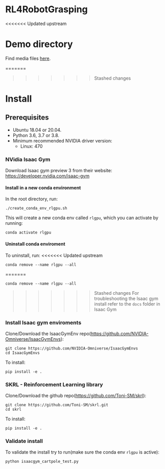 # RL4RobotGrasping

<<<<<<< Updated upstream
# Demo directory
Find media files [here](https://drive.google.com/drive/folders/1iZSdf_ES50ebloyL4NZgCL3jxnOBp3L2?usp=sharing).


=======
>>>>>>> Stashed changes
# Install

## Prerequisites 
- Ubuntu 18.04 or 20.04.
- Python 3.6, 3.7 or 3.8.
- Minimum recommended NVIDIA driver version:
  + Linux: 470

### NVidia Isaac Gym
Download Isaac gym preview 3 from their website:
https://developer.nvidia.com/isaac-gym

#### Install in a new conda environment

In the root directory, run:

    ./create_conda_env_rlgpu.sh

This will create a new conda env called ``rlgpu``, which you can activate by running:

    conda activate rlgpu

#### Uninstall conda enviroment

To uninstall, run:
<<<<<<< Updated upstream

    conda remove --name rlgpu --all

=======

    conda remove --name rlgpu --all

>>>>>>> Stashed changes
For troubleshooting the Isaac gym install refer to the ``docs`` folder in Isaac Gym

### Install Isaac gym enviroments
Clone/Download the IsaacGymEnv repo(https://github.com/NVIDIA-Omniverse/IsaacGymEnvs):

    git clone https://github.com/NVIDIA-Omniverse/IsaacGymEnvs
    cd IsaacGymEnvs

To install:

    pip install -e .

### SKRL - Reinforcement Learning library
Clone/Download the github repo(https://github.com/Toni-SM/skrl):

    git clone https://github.com/Toni-SM/skrl.git
    cd skrl

To install:

    pip install -e .

### Validate install
To validate the install try to run(make sure the conda env `rlgpu` is active):

    python isaacgym_cartpole_test.py
